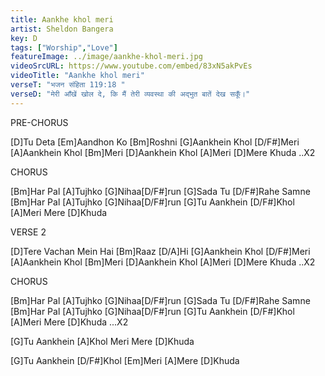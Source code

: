 ```yaml
---
title: Aankhe khol meri
artist: Sheldon Bangera
key: D
tags: ["Worship","Love"]
featureImage: ../image/aankhe-khol-meri.jpg
videoSrcURL: https://www.youtube.com/embed/83xN5akPvEs
videoTitle: "Aankhe khol meri"
verseT: "भजन संहिता 119:18 "
verseD: "मेरी आँखें खोल दे, कि मैं तेरी व्यवस्था की अद्भुत बातें देख सकूँ।"
---
```


PRE-CHORUS

[D]Tu Deta [Em]Aandhon Ko [Bm]Roshni
[G]Aankhein Khol [D/F#]Meri 
[A]Aankhein Khol [Bm]Meri
[D]Aankhein Khol [A]Meri [D]Mere Khuda ..X2


CHORUS

[Bm]Har Pal [A]Tujhko [G]Nihaa[D/F#]run
[G]Sada Tu [D/F#]Rahe Samne
[Bm]Har Pal [A]Tujhko [G]Nihaa[D/F#]run
[G]Tu Aankhein [D/F#]Khol [A]Meri
Mere [D]Khuda


VERSE 2

[D]Tere Vachan Mein Hai [Bm]Raaz [D/A]Hi
[G]Aankhein Khol [D/F#]Meri 
[A]Aankhein Khol [Bm]Meri
[D]Aankhein Khol [A]Meri [D]Mere Khuda ..X2


CHORUS

[Bm]Har Pal [A]Tujhko [G]Nihaa[D/F#]run
[G]Sada Tu [D/F#]Rahe Samne
[Bm]Har Pal [A]Tujhko [G]Nihaa[D/F#]run
[G]Tu Aankhein [D/F#]Khol [A]Meri
Mere [D]Khuda ...X2

[G]Tu Aankhein [A]Khol Meri
Mere [D]Khuda

[G]Tu Aankhein [D/F#]Khol [Em]Meri
[A]Mere [D]Khuda
